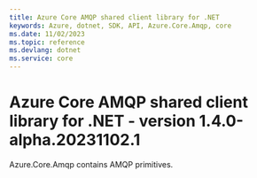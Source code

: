 ```yaml
---
title: Azure Core AMQP shared client library for .NET
keywords: Azure, dotnet, SDK, API, Azure.Core.Amqp, core
ms.date: 11/02/2023
ms.topic: reference
ms.devlang: dotnet
ms.service: core
---
```

# Azure Core AMQP shared client library for .NET - version 1.4.0-alpha.20231102.1 


Azure.Core.Amqp contains AMQP primitives. 

